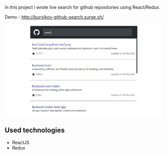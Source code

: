 In this project i wrote live search for github repositories using React/Redux.

Demo - http://burvikov-github-search.surge.sh/

![alt tag](https://raw.githubusercontent.com/OlegBurvikov/github-search-app/master/public/app-example.jpg "App example")​

## Used technologies
- ReactJS
- Redux

